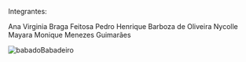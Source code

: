 Integrantes:

Ana Virginia Braga Feitosa
Pedro Henrique Barboza de Oliveira
Nycolle Mayara
Monique Menezes Guimarães

![babadoBabadeiro](https://github.com/user-attachments/assets/d83bfca0-f85c-4f2b-97c3-21cf73c0d66e)
